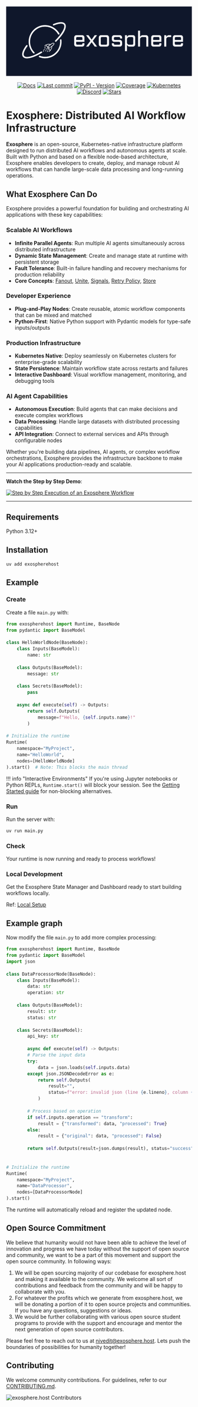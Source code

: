 ![exosphere logo](assets/logo-with-bg.png)

<p align="center">
  <a href="https://docs.exosphere.host"><img src="https://img.shields.io/badge/docs-latest-success" alt="Docs"></a>
  <a href="https://github.com/exospherehost/exospherehost/commits/main"><img src="https://img.shields.io/github/last-commit/exospherehost/exospherehost" alt="Last commit"></a>
  <a href="https://pypi.org/project/exospherehost/"><img src="https://img.shields.io/pypi/v/exospherehost" alt="PyPI - Version"></a>
  <a href="https://codecov.io/gh/exospherehost/exospherehost"><img src="https://img.shields.io/codecov/c/gh/exospherehost/exospherehost" alt="Coverage"></a>
  <a href="https://github.com/orgs/exospherehost/packages?repo_name=exospherehost"><img src="https://img.shields.io/badge/Kubernetes-native-326ce5?logo=kubernetes&logoColor=white" alt="Kubernetes"></a>
  <a href="https://discord.com/invite/zT92CAgvkj"><img src="https://badgen.net/discord/members/zT92CAgvkj" alt="Discord"></a>
  <a href="https://github.com/exospherehost/exospherehost"><img src="https://img.shields.io/github/stars/exospherehost/exospherehost?style=social" alt="Stars"></a>
</p>


# Exosphere: Distributed AI Workflow Infrastructure

**Exosphere** is an open-source, Kubernetes-native infrastructure platform designed to run distributed AI workflows and autonomous agents at scale. Built with Python and based on a flexible node-based architecture, Exosphere enables developers to create, deploy, and manage robust AI workflows that can handle large-scale data processing and long-running operations.

## What Exosphere Can Do

Exosphere provides a powerful foundation for building and orchestrating AI applications with these key capabilities:

### **Scalable AI Workflows**
- **Infinite Parallel Agents**: Run multiple AI agents simultaneously across distributed infrastructure
- **Dynamic State Management**: Create and manage state at runtime with persistent storage
- **Fault Tolerance**: Built-in failure handling and recovery mechanisms for production reliability
- **Core Concepts**: [Fanout](./exosphere/fanout.md), [Unite](./exosphere/unite.md), [Signals](./exosphere/signals.md), [Retry Policy](./exosphere/retry-policy.md), [Store](./exosphere/store.md)

### **Developer Experience**
- **Plug-and-Play Nodes**: Create reusable, atomic workflow components that can be mixed and matched
- **Python-First**: Native Python support with Pydantic models for type-safe inputs/outputs

### **Production Infrastructure**
- **Kubernetes Native**: Deploy seamlessly on Kubernetes clusters for enterprise-grade scalability
- **State Persistence**: Maintain workflow state across restarts and failures
- **Interactive Dashboard**: Visual workflow management, monitoring, and debugging tools

### **AI Agent Capabilities**
- **Autonomous Execution**: Build agents that can make decisions and execute complex workflows
- **Data Processing**: Handle large datasets with distributed processing capabilities
- **API Integration**: Connect to external services and APIs through configurable nodes

Whether you're building data pipelines, AI agents, or complex workflow orchestrations, Exosphere provides the infrastructure backbone to make your AI applications production-ready and scalable.

---

**Watch the Step by Step Demo**:

<a href="https://www.youtube.com/watch?v=f41UtzInhp8" target="_blank">
  <img src="../assets/parallel-nodes-demo.png" alt="Step by Step Execution of an Exosphere Workflow">
</a>


---

## Requirements

Python 3.12+

## Installation

```bash
uv add exospherehost
```

## Example

### Create

Create a file `main.py` with:

```python
from exospherehost import Runtime, BaseNode
from pydantic import BaseModel

class HelloWorldNode(BaseNode):
    class Inputs(BaseModel):
        name: str

    class Outputs(BaseModel):
        message: str

    class Secrets(BaseModel):
        pass

    async def execute(self) -> Outputs:
        return self.Outputs(
            message=f"Hello, {self.inputs.name}!"
        )

# Initialize the runtime
Runtime(
    namespace="MyProject",
    name="HelloWorld",
    nodes=[HelloWorldNode]
).start()  # Note: This blocks the main thread
```

!!! info "Interactive Environments"
    If you're using Jupyter notebooks or Python REPLs, `Runtime.start()` will block your session. See the [Getting Started guide](./getting-started.md#important-blocking-behavior) for non-blocking alternatives.

### Run

Run the server with:

```bash
uv run main.py
```

### Check

Your runtime is now running and ready to process workflows!


### Local Development

Get the Exosphere State Manager and Dashboard ready to start building workflows locally.

Ref: [Local Setup](./exosphere/local-setup.md)

## Example graph

Now modify the file `main.py` to add more complex processing:

```python
from exospherehost import Runtime, BaseNode
from pydantic import BaseModel
import json

class DataProcessorNode(BaseNode):
    class Inputs(BaseModel):
        data: str
        operation: str

    class Outputs(BaseModel):
        result: str
        status: str

    class Secrets(BaseModel):
        api_key: str

        async def execute(self) -> Outputs:
        # Parse the input data
        try:
            data = json.loads(self.inputs.data)
        except json.JSONDecodeError as e:
            return self.Outputs(
                result="",
                status=f"error: invalid json (line {e.lineno}, column {e.colno})"
            )

        # Process based on operation
        if self.inputs.operation == "transform":
            result = {"transformed": data, "processed": True}
        else:
            result = {"original": data, "processed": False}

        return self.Outputs(result=json.dumps(result), status="success")


# Initialize the runtime
Runtime(
    namespace="MyProject",
    name="DataProcessor",
    nodes=[DataProcessorNode]
).start()
```

The runtime will automatically reload and register the updated node.


## Open Source Commitment

We believe that humanity would not have been able to achieve the level of innovation and progress we have today without the support of open source and community, we want to be a part of this movement and support the open source community. In following ways: 

1. We will be open sourcing majority of our codebase for exosphere.host and making it available to the community. We welcome all sort of contributions and feedback from the community and will be happy to collaborate with you.
2. For whatever the profits which we generate from exosphere.host, we will be donating a portion of it to open source projects and communities. If you have any questions, suggestions or ideas.
3. We would be further collaborating with various open source student programs to provide with the support and encourage and mentor the next generation of open source contributors.

Please feel free to reach out to us at [nivedit@exosphere.host](mailto:nivedit@exosphere.host). Lets push the boundaries of possibilities for humanity together!

## Contributing

We welcome community contributions. For guidelines, refer to our [CONTRIBUTING.md](https://github.com/exospherehost/exospherehost/blob/main/CONTRIBUTING.md).

![exosphere.host Contributors](https://contrib.rocks/image?repo=exospherehost/exospherehost)


